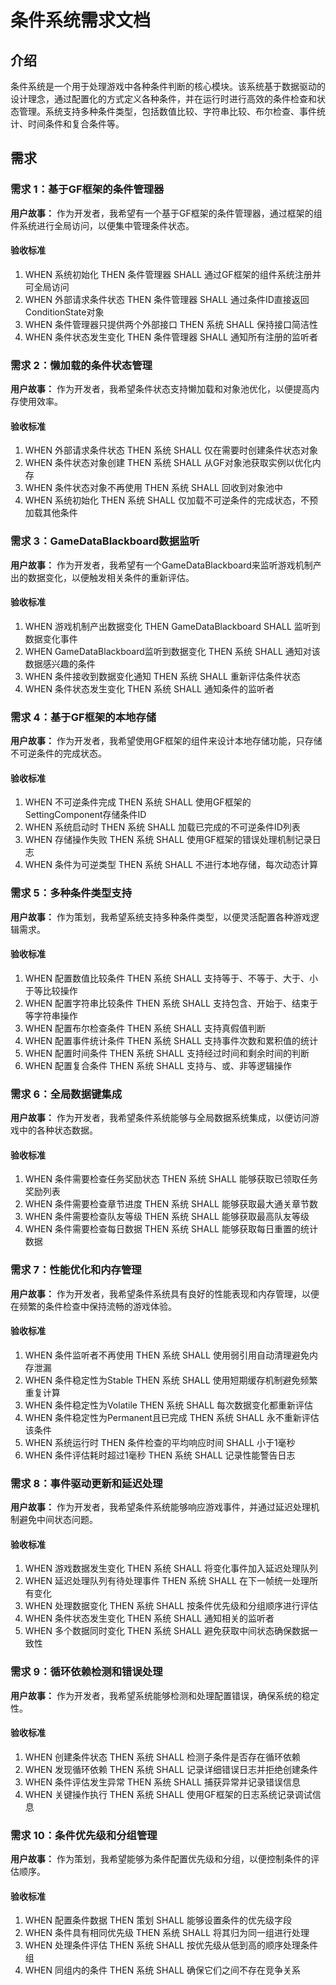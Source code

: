 # 条件系统需求文档

## 介绍

条件系统是一个用于处理游戏中各种条件判断的核心模块。该系统基于数据驱动的设计理念，通过配置化的方式定义各种条件，并在运行时进行高效的条件检查和状态管理。系统支持多种条件类型，包括数值比较、字符串比较、布尔检查、事件统计、时间条件和复合条件等。

## 需求

### 需求 1：基于GF框架的条件管理器

**用户故事：** 作为开发者，我希望有一个基于GF框架的条件管理器，通过框架的组件系统进行全局访问，以便集中管理条件状态。

#### 验收标准

1. WHEN 系统初始化 THEN 条件管理器 SHALL 通过GF框架的组件系统注册并可全局访问
2. WHEN 外部请求条件状态 THEN 条件管理器 SHALL 通过条件ID直接返回ConditionState对象
3. WHEN 条件管理器只提供两个外部接口 THEN 系统 SHALL 保持接口简洁性
4. WHEN 条件状态发生变化 THEN 条件管理器 SHALL 通知所有注册的监听者

### 需求 2：懒加载的条件状态管理

**用户故事：** 作为开发者，我希望条件状态支持懒加载和对象池优化，以便提高内存使用效率。

#### 验收标准

1. WHEN 外部请求条件状态 THEN 系统 SHALL 仅在需要时创建条件状态对象
2. WHEN 条件状态对象创建 THEN 系统 SHALL 从GF对象池获取实例以优化内存
3. WHEN 条件状态对象不再使用 THEN 系统 SHALL 回收到对象池中
4. WHEN 系统初始化 THEN 系统 SHALL 仅加载不可逆条件的完成状态，不预加载其他条件

### 需求 3：GameDataBlackboard数据监听

**用户故事：** 作为开发者，我希望有一个GameDataBlackboard来监听游戏机制产出的数据变化，以便触发相关条件的重新评估。

#### 验收标准

1. WHEN 游戏机制产出数据变化 THEN GameDataBlackboard SHALL 监听到数据变化事件
2. WHEN GameDataBlackboard监听到数据变化 THEN 系统 SHALL 通知对该数据感兴趣的条件
3. WHEN 条件接收到数据变化通知 THEN 系统 SHALL 重新评估条件状态
4. WHEN 条件状态发生变化 THEN 系统 SHALL 通知条件的监听者

### 需求 4：基于GF框架的本地存储

**用户故事：** 作为开发者，我希望使用GF框架的组件来设计本地存储功能，只存储不可逆条件的完成状态。

#### 验收标准

1. WHEN 不可逆条件完成 THEN 系统 SHALL 使用GF框架的SettingComponent存储条件ID
2. WHEN 系统启动时 THEN 系统 SHALL 加载已完成的不可逆条件ID列表
3. WHEN 存储操作失败 THEN 系统 SHALL 使用GF框架的错误处理机制记录日志
4. WHEN 条件为可逆类型 THEN 系统 SHALL 不进行本地存储，每次动态计算

### 需求 5：多种条件类型支持

**用户故事：** 作为策划，我希望系统支持多种条件类型，以便灵活配置各种游戏逻辑需求。

#### 验收标准

1. WHEN 配置数值比较条件 THEN 系统 SHALL 支持等于、不等于、大于、小于等比较操作
2. WHEN 配置字符串比较条件 THEN 系统 SHALL 支持包含、开始于、结束于等字符串操作
3. WHEN 配置布尔检查条件 THEN 系统 SHALL 支持真假值判断
4. WHEN 配置事件统计条件 THEN 系统 SHALL 支持事件次数和累积值的统计
5. WHEN 配置时间条件 THEN 系统 SHALL 支持经过时间和剩余时间的判断
6. WHEN 配置复合条件 THEN 系统 SHALL 支持与、或、非等逻辑操作

### 需求 6：全局数据键集成

**用户故事：** 作为开发者，我希望条件系统能够与全局数据系统集成，以便访问游戏中的各种状态数据。

#### 验收标准

1. WHEN 条件需要检查任务奖励状态 THEN 系统 SHALL 能够获取已领取任务奖励列表
2. WHEN 条件需要检查章节进度 THEN 系统 SHALL 能够获取最大通关章节数
3. WHEN 条件需要检查队友等级 THEN 系统 SHALL 能够获取最高队友等级
4. WHEN 条件需要检查每日数据 THEN 系统 SHALL 能够获取每日重置的统计数据

### 需求 7：性能优化和内存管理

**用户故事：** 作为开发者，我希望条件系统具有良好的性能表现和内存管理，以便在频繁的条件检查中保持流畅的游戏体验。

#### 验收标准

1. WHEN 条件监听者不再使用 THEN 系统 SHALL 使用弱引用自动清理避免内存泄漏
2. WHEN 条件稳定性为Stable THEN 系统 SHALL 使用短期缓存机制避免频繁重复计算
3. WHEN 条件稳定性为Volatile THEN 系统 SHALL 每次数据变化都重新评估
4. WHEN 条件稳定性为Permanent且已完成 THEN 系统 SHALL 永不重新评估该条件
5. WHEN 系统运行时 THEN 条件检查的平均响应时间 SHALL 小于1毫秒
6. WHEN 条件评估耗时超过1毫秒 THEN 系统 SHALL 记录性能警告日志

### 需求 8：事件驱动更新和延迟处理

**用户故事：** 作为开发者，我希望条件系统能够响应游戏事件，并通过延迟处理机制避免中间状态问题。

#### 验收标准

1. WHEN 游戏数据发生变化 THEN 系统 SHALL 将变化事件加入延迟处理队列
2. WHEN 延迟处理队列有待处理事件 THEN 系统 SHALL 在下一帧统一处理所有变化
3. WHEN 处理数据变化 THEN 系统 SHALL 按条件优先级和分组顺序进行评估
4. WHEN 条件状态发生变化 THEN 系统 SHALL 通知相关的监听者
5. WHEN 多个数据同时变化 THEN 系统 SHALL 避免获取中间状态确保数据一致性

### 需求 9：循环依赖检测和错误处理

**用户故事：** 作为开发者，我希望系统能够检测和处理配置错误，确保系统的稳定性。

#### 验收标准

1. WHEN 创建条件状态 THEN 系统 SHALL 检测子条件是否存在循环依赖
2. WHEN 发现循环依赖 THEN 系统 SHALL 记录详细错误日志并拒绝创建条件
3. WHEN 条件评估发生异常 THEN 系统 SHALL 捕获异常并记录错误信息
4. WHEN 关键操作执行 THEN 系统 SHALL 使用GF框架的日志系统记录调试信息

### 需求 10：条件优先级和分组管理

**用户故事：** 作为策划，我希望能够为条件配置优先级和分组，以便控制条件的评估顺序。

#### 验收标准

1. WHEN 配置条件数据 THEN 策划 SHALL 能够设置条件的优先级字段
2. WHEN 条件具有相同优先级 THEN 系统 SHALL 将其归为同一组进行处理
3. WHEN 处理条件评估 THEN 系统 SHALL 按优先级从低到高的顺序处理条件组
4. WHEN 同组内的条件 THEN 系统 SHALL 确保它们之间不存在竞争关系

